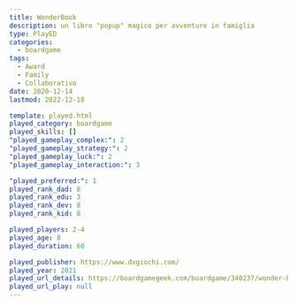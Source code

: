 ```yaml
---
title: WonderBook
description: un libro "popup" magico per avventure in famiglia
type: PlayED
categories:
  - boardgame
tags:
  - Award
  - Family
  - Collaborativo
date: 2020-12-14
lastmod: 2022-12-18

template: played.html
played_category: boardgame
played_skills: []
"played_gameplay_complex:": 2
"played_gameplay_strategy:": 2
"played_gameplay_luck:": 2
"played_gameplay_interaction:": 3

"played_preferred:": 1
played_rank_dad: 8
played_rank_edu: 3
played_rank_dev: 8
played_rank_kid: 8

played_players: 2-4
played_age: 8
played_duration: 60

played_publisher: https://www.dvgiochi.com/
played_year: 2021
played_url_details: https://boardgamegeek.com/boardgame/340237/wonder-book
played_url_play: null
---
```

